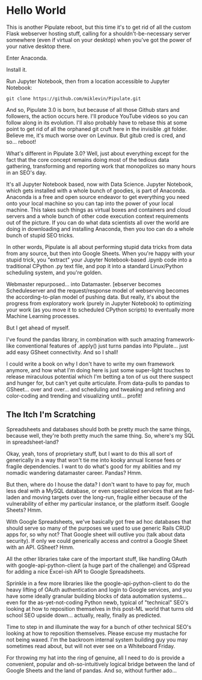 # Hello World

This is another Pipulate reboot, but this time it's to get rid of all the
custom Flask webserver hosting stuff, calling for a shouldn't-be-necessary
server somewhere (even if virtual on your desktop) when you've got the power of
your native desktop there. 

Enter Anaconda.

Install it.

Run Jupyter Notebook, then from a location accessible to Jupyter Notebook:

    git clone https://github.com/miklevin/Pipulate.git

And so, Pipulate 3.0 is born, but because of all those Github stars and
followers, the action occurs here. I'll produce YouTube videos so you can
follow along in its evolution. I'll also probably have to rebase this at some
point to get rid of all the orphaned git cruft here in the invisible .git
folder. Believe me, it's much worse over on Levinux. But gitub cred is cred,
and so... reboot!

What's different in Pipulate 3.0? Well, just about everything except for the
fact that the core concept remains doing most of the tedious data gathering,
transforming and reporting work that monopolizes so many hours in an SEO's day.

It's all Jupyter Notebook based, now with Data Science. Jupyter Notebook, which
gets installed with a whole bunch of goodies, is part of Anaconda. Anaconda is
a free and open source endeavor to get everything you need onto your local
machine so you can tap into the power of your local machine. This takes such
things as virtual boxes and containers and cloud servers and a whole bunch of
other code execution context requirements out of the picture. If you can do
what data scientists all over the world are doing in downloading and installing
Anaconda, then you too can do a whole bunch of stupid SEO tricks.

In other words, Pipulate is all about performing stupid data tricks from data
from any source, but then into Google Sheets. When you're happy with your
stupid trick, you "extract" your Jupyter Notebook-based .ipynb code into a
traditional CPython .py text file, and pop it into a standard Linux/Python
scheduling system, and you're golden.

Webmaster repurposed... into Datamaster. [ebserver becomes Scheduleserver and
the request/response model of webserving becomes the according-to-plan model of
pushing data. But really, it's about the progress from exploratory work (purely
in Jupyter Notebook) to optimizing your work (as you move it to scheduled
CPython scripts) to eventually more Machine Learning processes.

But I get ahead of myself.

I've found the pandas library, in combination with such amazing framework-like
conventional features of .apply() just turns pandas into Pipulate... just add
easy GSheet connectivity. And so I shall!

I could write a book on why I don't have to write my own framework anymore, and
how what I'm doing here is just some super-light touches to release miraculous
potential which I'm betting a ton of us out there suspect and hunger for, but
can't yet quite articulate. From data-pulls to pandas to GSheet... over and
over... and scheduling and tweaking and refining and color-coding and trending
and visualizing until... profit!

## The Itch I'm Scratching

Spreadsheets and databases should both be pretty much the same things, because
well, they're both pretty much the same thing. So, where's my SQL in
spreadsheet-land?

Okay, yeah, tons of proprietary stuff, but I want to do this all sort of
generically in a way that won't tie me into kooky annual license fees or
fragile dependencies. I want to do what's good for my abilities and my nomadic
wandering datamaster career. Pandas? Hmm.

But then, where do I house the data? I don't want to have to pay for, much less
deal with a MySQL database, or even specialized services that are fad-laden
and moving targets over the long-run, fragile either because of the
vulnerability of either my particular instance, or the platform itself. Google
Sheets? Hmm.

With Google Spreadsheets, we've basically got free ad hoc databases that should
serve so many of the purposes we used to use generic Rails CRUD apps for, so
why not? That Google sheet will outlive you (talk about data security). If only
we could generically access and control a Google Sheet with an API. GSheet?
Hmm.

All the other libraries take care of the important stuff, like handling OAuth
with google-api-python-client (a huge part of the challenge) and GSpread for
adding a nice Excel-ish API to Google Spreadsheets.

Sprinkle in a few more libraries like the google-api-python-client to do the
heavy lifting of OAuth authentication and login to Google services, and you
have some ideally granular building blocks of data automation systems... even
for the as-yet-not-coding Python newb, typical of "technical" SEO's looking at
how to reposition themselves in this post-ML world that turns old school SEO
upside down... actually, really, finally as predicted.

Time to step in and illuminate the way for a bunch of other technical SEO's
looking at how to reposition themselves. Please excuse my mustache for not
being waxed. I'm the backroom internal system building guy you may sometimes
read about, but will not ever see on a Whiteboard Friday.

For throwing my hat into the ring of genuine, all I need to do is provide a
convenient, popular and oh-so-intuitively logical bridge between the land of
Google Sheets and the land of pandas. And so, without further ado...




